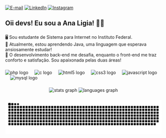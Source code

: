 [![E-mail](https://img.shields.io/badge/-Email-000?style=for-the-badge&logo=microsoft-outlook&logoColor=8A672E&color:FFF)](mailto:analigiasilva1357@gmail.com)
[![LinkedIn](https://img.shields.io/badge/-LinkedIn-000?style=for-the-badge&logo=linkedin&logoColor=8A672E&color:FFF)](https://www.linkedin.com/in/ana-l%C3%ADgia-silva-a59779206/)
[![Instagram](https://img.shields.io/badge/-Instagram-000?style=for-the-badge&logo=instagram&logoColor=8A672E&color:FFF)](https://www.instagram.com/an4ligia._)


###

<h2 align="left"> Oii devs! Eu sou a Ana Ligia! 👋🏾</h2>

###

<p align="left">🖥️ Sou estudante de Sistema para Internet no Instituto Federal.</br>
📌 Atualmente, estou aprendendo Java, uma linguagem que esperava ansiosamente estudar! </br>
🌠 O desenvolvimento back-end me desafia, enquanto o front-end me traz conforto e satisfação. Sou apaixonada pelas duas áreas!
</p>

###

<div align="left">
  <img src="https://cdn.jsdelivr.net/gh/devicons/devicon/icons/php/php-original.svg" height="30" alt="php logo" />
  <img width="12" />
  <img src="https://cdn.jsdelivr.net/gh/devicons/devicon/icons/c/c-original.svg" height="30" alt="c logo" />
  <img width="12" />
  <img src="https://cdn.jsdelivr.net/gh/devicons/devicon/icons/html5/html5-original.svg" height="30" alt="html5 logo" />
  <img width="12" />
  <img src="https://cdn.jsdelivr.net/gh/devicons/devicon/icons/css3/css3-original.svg" height="30" alt="css3 logo" />
  <img width="12" />
  <img src="https://cdn.jsdelivr.net/gh/devicons/devicon/icons/javascript/javascript-original.svg" height="30" alt="javascript logo" />
  <img width="12" />
  <img src="https://cdn.jsdelivr.net/gh/devicons/devicon/icons/mysql/mysql-original.svg" height="30" alt="mysql logo" />
</div>

###

<div align="center">
  <img src="https://github-readme-stats.vercel.app/api?username=ssnaligia&hide_title=false&hide_rank=false&show_icons=true&include_all_commits=true&count_private=true&disable_animations=false&theme=dracula&locale=en&hide_border=false&order=1" height="150" alt="stats graph"  />
  <img src="https://github-readme-stats.vercel.app/api/top-langs?username=ssnaligia&locale=en&hide_title=false&layout=compact&card_width=320&langs_count=5&theme=dracula&hide_border=false&order=2" height="150" alt="languages graph"  />
</div>

###

<picture align="center">
  <source srcset="https://raw.githubusercontent.com/ssnaligia/ssnaligia/output/github-contribution-grid-snake.svg">
  <source srcset="https://raw.githubusercontent.com/ssnaligia/ssnaligia/output/github-contribution-grid-snake.svg">
  <img align="center" alt="github contribution grid snake animation" src="https://raw.githubusercontent.com/ssnaligia/ssnaligia/output/github-contribution-grid-snake.svg">
</picture>

###
